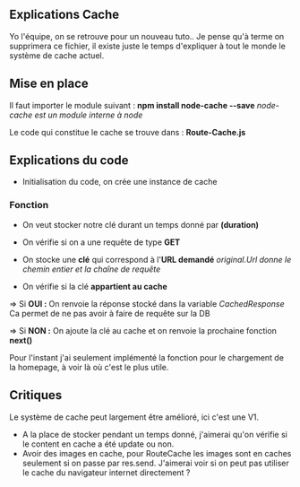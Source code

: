 ## Explications Cache 
Yo l'équipe, on se retrouve pour un nouveau tuto..
Je pense qu'à terme on supprimera ce fichier, il existe juste le temps d'expliquer à tout le monde le système de cache actuel.

## Mise en place
Il faut importer le module suivant : **npm install node-cache --save**
    *node-cache est un module interne à node* 

Le code qui constitue le cache se trouve dans : **Route-Cache.js** 

## Explications du code 
* Initialisation du code, on crée une instance de cache

### Fonction 
* On veut stocker notre clé durant un temps donné par **(duration)**

* On vérifie si on a une requête de type **GET** 

* On stocke une **clé** qui correspond à l'**URL demandé** 
*original.Url donne le chemin entier et la chaîne de requête* 

* On vérifie si la clé **appartient au cache**

=> Si **OUI :** 
    On renvoie la réponse stocké dans la variable *CachedResponse*
    Ca permet de ne pas avoir à faire de requête sur la DB

=> Si **NON :** 
    On ajoute la clé au cache et on renvoie la prochaine fonction **next()**

Pour l'instant j'ai seulement implémenté la fonction pour le chargement de la homepage, à voir là où c'est le plus utile.


## Critiques
Le système de cache peut largement être amélioré, ici c'est une V1.
* A la place de stocker pendant un temps donné, j'aimerai qu'on vérifie si le content en cache a été update ou non.
* Avoir des images en cache, pour RouteCache les images sont en caches seulement si on passe par res.send. J'aimerai voir si on peut pas utiliser le cache du navigateur internet directement ? 
